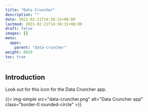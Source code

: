```yaml
---
title: "Data Cruncher"
description: ""
date: 2021-02-21T14:50:31+08:00
lastmod: 2021-02-21T14:50:31+08:00
draft: false
images: []
menu:
  apps:
    parent: "data-cruncher"
weight: 8010
toc: true
---
```


## Introduction

Look out for this icon for the Data Cruncher app.

{{< img-simple src="data-cruncher.png" alt="Data Cruncher app" class="border-0 rounded-circle" >}}
